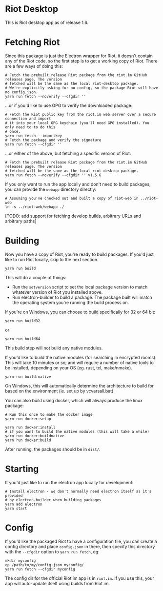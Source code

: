 Riot Desktop
============

This is Riot desktop app as of release 1.6.

Fetching Riot
=============
Since this package is just the Electron wrapper for Riot, it doesn't contain any of the Riot code,
so the first step is to get a working copy of Riot. There are a few ways of doing this:

```
# Fetch the prebuilt release Riot package from the riot.im GitHub releases page. The version
# fetched will be the same as the local riot-desktop package.
# We're explicitly asking for no config, so the package Riot will have no config.json.
yarn run fetch --noverify --cfgdir ''
```

...or if you'd like to use GPG to verify the downloaded package:
```
# Fetch the Riot public key from the riot.im web server over a secure connection and import
# it into your local GPG keychain (you'll need GPG installed). You only need to to do this
# once.
yarn run fetch --importkey
# Fetch the package and verify the signature
yarn run fetch --cfgdir ''
```

...or either of the above, but fetching a specific version of Riot:
```
# Fetch the prebuilt release Riot package from the riot.im GitHub releases page. The version
# fetched will be the same as the local riot-desktop package.
yarn run fetch --noverify --cfgdir '' v1.5.6
```

If you only want to run the app locally and don't need to build packages, you can
provide the `webapp` directory directly:
```
# Assuming you've checked out and built a copy of riot-web in ../riot-web
ln -s ../riot-web/webapp ./
```

[TODO: add support for fetching develop builds, arbitrary URLs and arbitrary paths]


Building
========
Now you have a copy of Riot, you're ready to build packages. If you'd just like to
run Riot locally, skip to the next section.

```
yarn run build
```
This will do a couple of things:
 * Run the `setversion` script to set the local package version to match whatever
   version of Riot you installed above.
 * Run electron-builder to build a package. The package built will match the operating system
   you're running the build process on.

If you're on Windows, you can choose to build specifically for 32 or 64 bit:
```
yarn run build32
```
or
```
yarn run build64
```

This build step will not build any native modules.

If you'd like to build the native modules (for searching in encrypted rooms):
This will take 10 minutes or so, and will require a number of native tools
to be installed, depending on your OS (eg. rust, tcl, make/nmake).
```
yarn run build:native
```

On Windows, this will automatically determine the architecture to build for based
on the environment (ie. set up by vcvarsall.bat).

You can also build using docker, which will always produce the linux package:
```
# Run this once to make the docker image
yarn run docker:setup

yarn run docker:install
# if you want to build the native modules (this will take a while)
yarn run docker:buildnative
yarn run docker:build
```

After running, the packages should be in `dist/`.

Starting
========
If you'd just like to run the electron app locally for development:
```
# Install electron - we don't normally need electron itself as it's provided
# by electron-builder when building packages
yarn add electron
yarn start
```

Config
======
If you'd like the packaged Riot to have a configuration file, you can create a
config directory and place `config.json` in there, then specify this directory
with the `--cfgdir` option to `yarn run fetch`, eg:
```
mkdir myconfig
cp /path/to/my/config.json myconfig/
yarn run fetch --cfgdir myconfig
```
The config dir for the official Riot.im app is in `riot.im`. If you use this,
your app will auto-update itself using builds from Riot.im.
